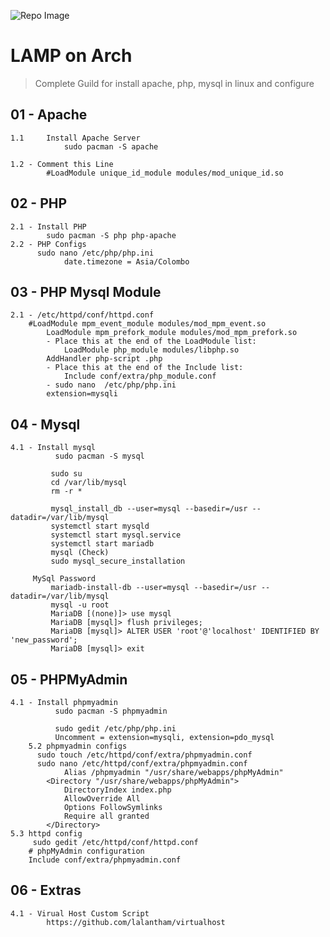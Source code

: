 ![Repo Image](https://github.com/lalantham/web-server-linux/blob/master/img.png)
# LAMP on Arch

>Complete Guild for install apache, php, mysql in linux and configure 

## 01 - Apache

	1.1 	Install Apache Server
				sudo pacman -S apache

	1.2 - Comment this Line
			#LoadModule unique_id_module modules/mod_unique_id.so

## 02 - PHP

	2.1 - Install PHP
			sudo pacman -S php php-apache
	2.2 - PHP Configs
	      sudo nano /etc/php/php.ini
	      		date.timezone = Asia/Colombo

## 03 - PHP Mysql Module

	2.1 - /etc/httpd/conf/httpd.conf
		#LoadModule mpm_event_module modules/mod_mpm_event.so
       		LoadModule mpm_prefork_module modules/mod_mpm_prefork.so
      	    - Place this at the end of the LoadModule list:
       	        LoadModule php_module modules/libphp.so
	        AddHandler php-script .php
            - Place this at the end of the Include list:
                Include conf/extra/php_module.conf
            - sudo nano  /etc/php/php.ini
	        extension=mysqli

## 04 - Mysql

	4.1 - Install mysql
      	      sudo pacman -S mysql
      
      	     sudo su
             cd /var/lib/mysql
             rm -r *
      
             mysql_install_db --user=mysql --basedir=/usr --datadir=/var/lib/mysql
             systemctl start mysqld
             systemctl start mysql.service
             systemctl start mariadb
             mysql (Check)
             sudo mysql_secure_installation
      
         MySql Password
             mariadb-install-db --user=mysql --basedir=/usr --datadir=/var/lib/mysql
             mysql -u root
             MariaDB [(none)]> use mysql
             MariaDB [mysql]> flush privileges;
             MariaDB [mysql]> ALTER USER 'root'@'localhost' IDENTIFIED BY 'new_password';
             MariaDB [mysql]> exit     
	     
## 05 - PHPMyAdmin

	4.1 - Install phpmyadmin
      	      sudo pacman -S phpmyadmin
      
      	      sudo gedit /etc/php/php.ini
              Uncomment = extension=mysqli, extension=pdo_mysql
        5.2 phpmyadmin configs
	      sudo touch /etc/httpd/conf/extra/phpmyadmin.conf
	      sudo nano /etc/httpd/conf/extra/phpmyadmin.conf
	      		Alias /phpmyadmin "/usr/share/webapps/phpMyAdmin"
			<Directory "/usr/share/webapps/phpMyAdmin">
			    DirectoryIndex index.php
			    AllowOverride All
			    Options FollowSymlinks
			    Require all granted
			</Directory>
	5.3 httpd config
	     sudo gedit /etc/httpd/conf/httpd.conf
		# phpMyAdmin configuration
		Include conf/extra/phpmyadmin.conf
      
## 06 - Extras

	4.1 - Virual Host Custom Script
			https://github.com/lalantham/virtualhost
